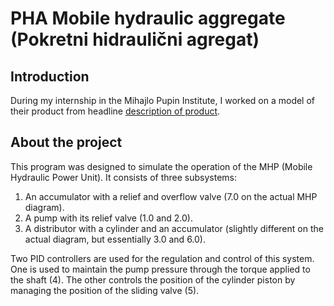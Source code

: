 # PHA Mobile hydraulic aggregate (Pokretni hidraulični agregat)

## Introduction

During my internship in the Mihajlo Pupin Institute, I worked on a model of their product from headline [description of product](https://github.com/Dovlane/imp-pha/blob/main/IMP-PHA-SR.pdf).

## About the project

This program was designed to simulate the operation of the MHP (Mobile Hydraulic Power Unit). It consists of three subsystems:
<ol>
<li>An accumulator with a relief and overflow valve (7.0 on the actual MHP diagram).</li>
<li>A pump with its relief valve (1.0 and 2.0).</li> 
<li>A distributor with a cylinder and an accumulator (slightly different on the actual diagram, but essentially 3.0 and 6.0).</li>  
</ol>

Two PID controllers are used for the regulation and control of this system. One is used to maintain the pump pressure through the torque applied to the shaft (4). The other controls the position of the cylinder piston by managing the position of the sliding valve (5).
